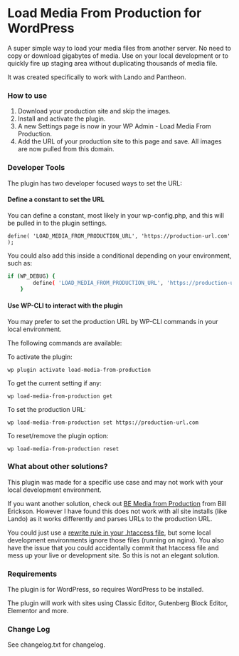 # Load Media From Production for WordPress

A super simple way to load your media files from another server. No need to copy or download gigabytes of media. Use on your local development or to quickly fire up staging area without duplicating thousands of media file.

It was created specifically to work with Lando and Pantheon.

### How to use

1. Download your production site and skip the images.
2. Install and activate the plugin.
3. A new Settings page is now in your WP Admin - Load Media From Production.
3. Add the URL of your production site to this page and save. All images are now pulled from this domain.

### Developer Tools

The plugin has two developer focused ways to set the URL:

#### Define a constant to set the URL

You can define a constant, most likely in your wp-config.php, and this will be pulled in to the plugin settings.

`define( 'LOAD_MEDIA_FROM_PRODUCTION_URL', 'https://production-url.com' );`

You could also add this inside a conditional depending on your environment, such as:

```bash
if (WP_DEBUG) {
		define( 'LOAD_MEDIA_FROM_PRODUCTION_URL', 'https://production-url.com' );
	}
```

#### Use WP-CLI to interact with the plugin

You may prefer to set the production URL by WP-CLI commands in your local environment.</p>

The following commands are available:

To activate the plugin:

`wp plugin activate load-media-from-production`

To get the current setting if any:

`wp load-media-from-production get`

To set the production URL:

`wp load-media-from-production set https://production-url.com`

To reset/remove the plugin option:

`wp load-media-from-production reset`

### What about other solutions?

This plugin was made for a specific use case and may not work with your local development environment.

If you want another solution, check out [BE Media from Production](https://wordpress.org/plugins/be-media-from-production/) from Bill Erickson. However I have found this does not work with all site installs (like Lando) as it works differently and parses URLs to the production URL.

You could just use a [rewrite rule in your .htaccess file](https://gist.github.com/thetwopct/7fef629cf0206cf9642be9c42b28730a), but some local development environments ignore those files (running on nginx). You also have the issue that you could accidentally commit that htaccess file and mess up your live or development site. So this is not an elegant solution.

### Requirements

The plugin is for WordPress, so requires WordPress to be installed.

The plugin will work with sites using Classic Editor, Gutenberg Block Editor, Elementor and more.

### Change Log

See changelog.txt for changelog.
